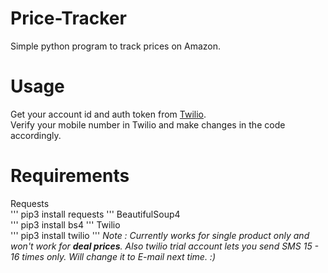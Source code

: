 # Price-Tracker
Simple python program to track prices on Amazon.

# Usage
Get your account id and auth token from [Twilio](https://www.twilio.com/).\
Verify your mobile number in Twilio and make changes in the code accordingly.

# Requirements
Requests\
'''
pip3 install requests
'''
BeautifulSoup4\
'''
pip3 install bs4
'''
Twilio\
'''
pip3 install twilio
'''
*Note : Currently works for single product only and won't work for **deal prices**. Also twilio trial account lets you send SMS 15 - 16 times only. Will change it to E-mail next time. :)* 

